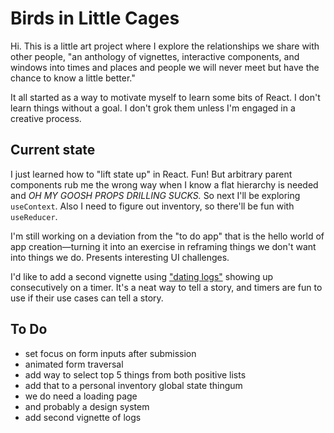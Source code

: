 # Birds in Little Cages

Hi. This is a little art project where I explore the relationships we share with other people, "an anthology of vignettes, interactive components, and windows into times and places and people we will never meet but have the chance to know a little better."

It all started as a way to motivate myself to learn some bits of React. I don't learn things without a goal. I don't grok them unless I'm engaged in a creative process.

## Current state

I just learned how to "lift state up" in React. Fun! But arbitrary parent components rub me the wrong way when I know a flat hierarchy is needed and _OH MY GOOSH PROPS DRILLING SUCKS._ So next I'll be exploring `useContext`. Also I need to figure out inventory, so there'll be fun with `useReducer`.

I'm still working on a deviation from the "to do app" that is the hello world of app creation—turning it into an exercise in reframing things we don't want into things we do. Presents interesting UI challenges.

I'd like to add a second vignette using ["dating logs"](https://twitter.com/rachelnabors/status/1261832793153318913?s=20) showing up consecutively on a timer. It's a neat way to tell a story, and timers are fun to use if their use cases can tell a story.

## To Do

- set focus on form inputs after submission
- animated form traversal
- add way to select top 5 things from both positive lists
- add that to a personal inventory global state thingum
- we do need a loading page
- and probably a design system
- add second vignette of logs
